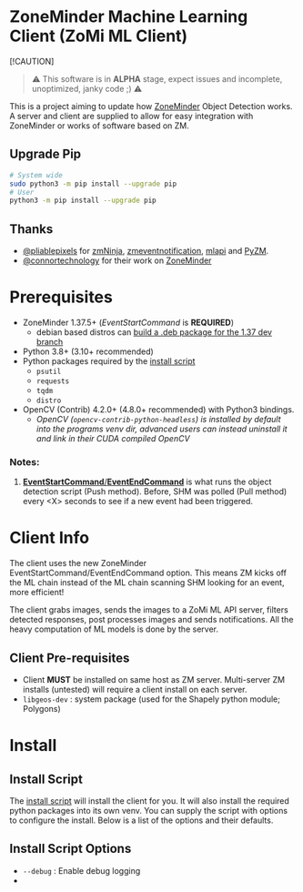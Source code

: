 

# ZoneMinder Machine Learning Client (ZoMi ML Client)
[!CAUTION]
> :warning: This software is in **ALPHA** stage, expect issues and incomplete, unoptimized, janky code ;) :warning:

This is a project aiming to update how [ZoneMinder](https://github.com/ZoneMinder/zoneminder) Object Detection works.
A server and client are supplied to allow for easy integration with ZoneMinder or works of software based on ZM.

## Upgrade Pip
```bash
# System wide
sudo python3 -m pip install --upgrade pip
# User
python3 -m pip install --upgrade pip
```

## Thanks

- [@pliablepixels](https://github.com/pliablepixels) for [zmNinja](https://github.com/ZoneMinder/zmNinja), [zmeventnotification](https://github.com/ZoneMinder/zmeventnotification), [mlapi](https://github.com/ZoneMinder/mlapi) and [PyZM](https://github.com/ZoneMinder/pyzm).
- [@connortechnology](https://github.com/connortechnology) for their work on [ZoneMinder](https://zoneminder.com)

# Prerequisites

- ZoneMinder 1.37.5+ (*EventStartCommand* is **REQUIRED**)
  - debian based distros can [build a .deb package for the 1.37 dev branch](https://gist.github.com/baudneo/d352c5a944a5d1371c9dfe455056e0a2)
- Python 3.8+ (3.10+ recommended) 
- Python packages required by the [install script](examples/install.py)
  - `psutil`
  - `requests`
  - `tqdm`
  - `distro`
- OpenCV (Contrib) 4.2.0+ (4.8.0+ recommended) with Python3 bindings.
  - *OpenCV (`opencv-contrib-python-headless`) is installed by default into the programs venv dir, advanced users can instead uninstall it and link in their CUDA compiled OpenCV* 

### Notes:

1. [**EventStartCommand**/**EventEndCommand**](https://zoneminder.readthedocs.io/en/latest/userguide/definemonitor.html#recording-tab:~:text=events%20are%20recorded.-,Event%20Start%20Command,the%20command%20will%20be%20the%20event%20id%20and%20the%20monitor%20id.,-Viewing%20Tab) is what runs the object detection script (Push method). Before, SHM was polled (Pull method) every \<X> seconds to see if a new event had been triggered.

# Client Info
The client uses the new ZoneMinder EventStartCommand/EventEndCommand option.
This means ZM kicks off the ML chain instead of the ML chain scanning SHM looking for an event, more efficient!

The client grabs images, sends the images to a ZoMi ML API server, filters detected responses, post processes images and sends notifications. All the heavy computation of ML models is done by the server.


## Client Pre-requisites
- Client **MUST** be installed on same host as ZM server. Multi-server ZM installs (untested) will require a client install on each server.
- `libgeos-dev` : system package (used for the Shapely python module; Polygons)

# Install
## Install Script
The [install script](examples/install.py) will install the client for you. It will also install the required python packages into its own venv.
You can supply the script with options to configure the install. Below is a list of the options and their defaults.

## Install Script Options

- `--debug` : Enable debug logging
- 
